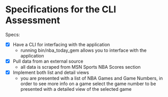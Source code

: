 # Specifications for the CLI Assessment

Specs:
- [x] Have a CLI for interfacing with the application
    - running bin/nba_today_gem allows you to interface with the application
- [x] Pull data from an external source
    - all data is scraped from MSN Sports NBA Scores section
- [x] Implement both list and detail views
    - you are presented with a list of NBA Games and Game Numbers, in order to see more info on a game select the game number to be presented with a detailed view of the selected game
